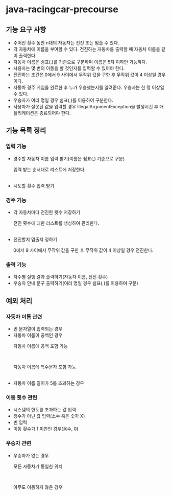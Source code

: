 # java-racingcar-precourse

## 기능 요구 사항
<ul>
<li>주어진 횟수 동안 n대의 자동차는 전진 또는 멈출 수 있다.</li>
<li>각 자동차에 이름을 부여할 수 있다. 전진하는 자동차를 출력할 때 자동차 이름을 같이 출력한다.</li>
<li>자동차 이름은 쉼표(,)를 기준으로 구분하며 이름은 5자 이하만 가능하다.</li>
<li>사용자는 몇 번의 이동을 할 것인지를 입력할 수 있어야 한다.</li>
<li>전진하는 조건은 0에서 9 사이에서 무작위 값을 구한 후 무작위 값이 4 이상일 경우이다.</li>
<li>자동차 경주 게임을 완료한 후 누가 우승했는지를 알려준다. 우승자는 한 명 이상일 수 있다.</li>
<li>우승자가 여러 명일 경우 쉼표(,)를 이용하여 구분한다.</li>
<li>사용자가 잘못된 값을 입력할 경우 IllegalArgumentException을 발생시킨 후 애플리케이션은 종료되어야 한다.</li>
</ul>

## 기능 목록 정리

### 입력 기능
<ul>
<li>경주할 자동차 이름 입력 받기(이름은 쉼표(,) 기준으로 구분)
<p>입력 받는 순서대로 리스트에 저장한다.</p><br>
</li>
<li>시도할 횟수 입력 받기</li>
</ul>

### 경주 기능
<ul>
<li>각 자동차마다 전진한 횟수 저장하기
<p>전진 횟수에 대한 리스트를 생성하여 관리한다.</p><br>
</li>
<li>전진할지 멈출지 정하기
<p>0에서 9 사이에서 무작위 값을 구한 후 무작위 값이 4 이상일 경우 전진한다.</p>
</li>
</ul>

### 출력 기능
<ul>
<li>차수별 실행 결과 출력하기(자동차 이름, 전진 횟수)</li>
<li>우승자 안내 문구 출력하기(여러 명일 경우 쉼표(,)를 이용하여 구분)</li>
</ul>

## 예외 처리

### 자동차 이름 관련
<ul>
<li>빈 문자열이 입력되는 경우</li>
<li>자동차 이름이 공백인 경우
<p>자동차 이름에 공백 포함 가능</p><br>
<p>자동차 이름에 특수문자 포함 가능</p><br>
</li>
<li>자동차 이름 길이가 5를 초과하는 경우</li>
</ul>

### 이동 횟수 관련
<ul>
<li>시스템의 한도를 초과하는 값 입력</li>
<li>정수가 아닌 값 입력(소수 혹은 숫자 X)</li>
<li>빈 입력</li>
<li>이동 횟수가 1 미만인 경우(음수, 0)</li>
</ul>

### 우승자 관련
<ul>
<li>우승자가 없는 경우
<p>모든 자동차가 동일한 위치</p><br>
<p>아무도 이동하지 않은 경우</p><br>
</li>
</ul>